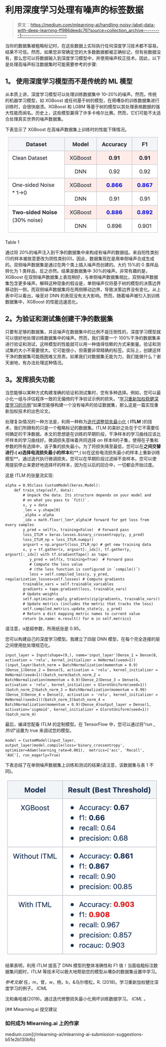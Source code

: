 # 利用深度学习处理有噪声的标签数据

> 原文：<https://medium.com/mlearning-ai/handling-noisy-label-data-with-deep-learning-ff986deedc76?source=collection_archive---------1----------------------->

当你的数据集被粗略标记时，在这些数据上实际执行任何深度学习技术都不容易。结果不可信。然而，如果您非常确定您的大多数数据都被正确标记，但有些数据没有，那么您可以将数据输入到深度学习模型中，并使用噪声校正技术。因此，以下是处理高噪声标注数据集时可能需要参考的步骤:

## 1。 **使用深度学习模型而不是传统的 ML 模型**

从本质上讲，深度学习模型可以处理训练数据集中 10–20%的噪声。然而，传统的机器学习模型，如 XGBoost 或任何基于树的模型，在用嘈杂的训练数据集进行训练时，会很快崩溃。XGBoost 和 LGBM 等基于树的模型以其处理表格数据的强大性能而闻名。历史上，这些模型赢得了许多卡格尔比赛。然而，它们可能不太适合处理真实世界的噪声数据集。

下表显示了 XGBoost 在高噪声数据集上训练时的性能下降情况。

![](img/0266f2afc48c896618d6e424a287bc35.png)

Table 1

通过将 20%的噪声注入到干净的数据集中来构成有噪声的数据组。来自阳性类别(1)的样本被故意更改为阴性类别(0)。因此，数据集现在是用单侧噪声合成生成的。双侧噪声数据集是通过在两个类上插入噪声而创建的。大约 15%的 0 类样品转化为 1 类样品，反之亦然。结果是数据集中 30%的噪声。非常有趣的是，XGBoost 在双侧噪声数据集上表现稍好，与单侧噪声数据集相比，双侧噪声数据集包含更多噪声。解释这种现象的假设是，单侧噪声仅将基于树的模型的决策边界移动到一侧，而双侧噪声数据集将在两侧移动边界，导致决策边界没有变化。从上表中可以看出，噪音对 DNN 的表现没有太大影响。然而，随着噪声被引入到训练数据集中，XGBoost 的性能迅速恶化。

## 2。为验证和测试集创建干净的数据集

只要有足够的数据集，并且噪声在数据集中的比例不是压倒性的，深度学习模型就可以很好地处理训练数据集中的噪声。然而，我们需要一个 100%干净的数据集来进行验证和测试，这样模型的性能就可以用一种值得信赖的方式来衡量。验证和测试集的大小不需要很大。它可能很小，但需要非常精确的标签。实际上，创建这样干净的数据集可能既困难又昂贵。如果我们对数据集无能为力，我们能做什么？谢天谢地，有办法处理这种情况。

## 3。发挥损失功能

当您能够以某种方式构建准确的验证和测试集时，您有多种选择。例如，您可以最小化一组与评估程序一致的无偏倚的干净验证示例的损失。“[学习重新加权稳健深度学习的示例](https://arxiv.org/pdf/1803.09050.pdf)”如果您能够构建一个没有噪声的验证数据集，那么这是一篇实现重新加权技术的出色论文。

处理复杂情况的一种方法是，利用一种称为[迭代调整损失最小化](http://proceedings.mlr.press/v97/shen19e/shen19e.pdf) ( **ITLM** )的技术，我们所拥有的只是一个粗略标记的数据集。ITLM 的美妙之处在于它不需要任何确定的干净数据。本文的思想是在训练的早期阶段，干净样本的学习曲线应该比坏样本的学习曲线好。微调损失意味着共同选择 *αn* 样本θ的子集，使得在子集和参数的所有选择中，该子集的损失最小。为了将损失降至最低，您可以在**之间交替进行:( a)选择电流损失最小的样本**和**;( b)在这些电流损失最小的样本上重新训练模型**。通过迭代执行微调损失，您可以在早期阶段过滤掉不良样本。您可以使用提前停止来更好地选择坏的样本，因为在以后的回合中，一切都会开始过度。

这是 ITLM 的张量流实现:

```
alpha = 0.95class CustomModel(keras.Model):
    def train_step(self, data):
        # Unpack the data. Its structure depends on your model and
        # on what you pass to `fit()`.
        x, y = data
        _len = y.shape[0]
        _alpha = alpha
        _idx = math.floor(_len*_alpha)# forward for get loss from every samples
        y_pred = self(x, training=False)  # Forward pass
        loss_ITLM = keras.losses.binary_crossentropy(y, y_pred)
        loss_ITLM_np = loss_ITLM.numpy()
        argsort = np.argsort(loss_ITLM_np) # get new training data
        x, y = tf.gather(x, argsort[:_idx]), tf.gather(y, argsort[:_idx]) with tf.GradientTape() as tape:
           y_pred = self(x, training=True)  # Forward pass
           # Compute the loss value
           # (the loss function is configured in `compile()`)
           loss = self.compiled_loss(y, y_pred, regularization_losses=self.losses) # Compute gradients
        trainable_vars = self.trainable_variables
        gradients = tape.gradient(loss, trainable_vars)
        # Update weights
        self.optimizer.apply_gradients(zip(gradients, trainable_vars))
        # Update metrics (includes the metric that tracks the loss)
        self.compiled_metrics.update_state(y, y_pred)
        # Return a dict mapping metric names to current value
        return {m.name: m.result() for m in self.metrics}
```

请注意，α是超参数，所用纸张是 0.95。

您可以构建自己的深度学习模型。我建立了四层 DNN 模型，在每个完全连接的层之间使用批处理规范化。

```
input_layer = Input(shape=(9,), name='input_layer')Dense_1 = Dense(8, activation = 'relu', kernel_initializer = HeNormal(seed=1))(input_layer)batch_norm = BatchNormalization(momentum = 0.9)(Dense_1)Dense_2 = Dense(5, activation = 'relu', kernel_initializer = HeNormal(seed=1))(batch_norm)batch_norm_2 = BatchNormalization(momentum = 0.9)(Dense_2)Dense_3 = Dense(4, activation = 'relu', kernel_initializer = GlorotUniform(seed=1))(batch_norm_2)batch_norm_3 = BatchNormalization(momentum = 0.99)(Dense_3)Dense_4 = Dense(2, activation = 'relu', kernel_initializer = HeNormal(seed=1))(batch_norm_3)batch_norm_4 = BatchNormalization(momentum = 0.9)(Dense_4)output_layer = Dense(1, activation='sigmoid', kernel_initializer = GlorotUniform(seed=1))(batch_norm_4)
```

最后，编译您配备 ITLM 的定制模型。在 TensorFlow 中，您可以通过将“*run _ 热切*”设置为 true 来调试您的模型。

```
model = CustomModel(input_layer, output_layer)model.compile(loss='binary_crossentropy', optimizer=Adam(learning_rate=0.001),  metrics=['acc', 'Recall', 'AUC'], run_eagerly=True)
```

下表总结了在单侧噪声数据集上训练和测试的结果(请注意，该数据集与表 1 不同)。

![](img/29f8e293409b547cc968d483736e7252.png)

结果表明，利用 ITLM 提高了 DNN 模型的整体准确性和 F1 值！当面临粗标注数据集问题时，ITLM 等技术可以极大地帮助您的模型从嘈杂的数据集设置中学习。

*参考文献* 任，m，曾，w，杨，b，&乌尔塔松，R. (2018)。学习重新加权健壮深度学习的例子。 *ICML*

沈和桑哈维(2019)。通过迭代修整损失最小化用坏训练数据学习。 *ICML* 。

[](/mlearning-ai/mlearning-ai-submission-suggestions-b51e2b130bfb) [## Mlearning.ai 提交建议

### 如何成为 Mlearning.ai 上的作家

medium.com](/mlearning-ai/mlearning-ai-submission-suggestions-b51e2b130bfb)